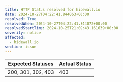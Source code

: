 ```yaml
---
title: HTTP Status resolved for hidewall.io
date: 2024-10-27T04:22:41.844063+00:00
resolved: True
resolvedWhen: 2024-10-27T04:22:41.844072+00:00
resolvedStartTime: 2024-10-25T21:09:43.161639+00:00
severity: notice
affected:
  - hidewall.io
section: issue
---
```


| Expected Statuses | Actual Status  |
|-------------------|----------------|
| 200, 301, 302, 403 | 403 |
